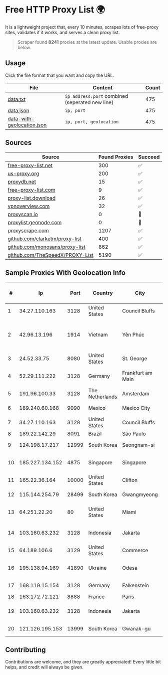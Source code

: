
# Free HTTP Proxy List 🌍

It is a lightweight project that, every 10 minutes, scrapes lots of free-proxy sites, validates if it works, and serves a clean proxy list.


> Scraper found **8241** proxies at the latest update. Usable proxies are below.

## Usage

Click the file format that you want and copy the URL.


|File|Content|Count|
|----|-------|-----|
|[data.txt](https://raw.githubusercontent.com/themiralay/Proxy-List-World/master/data.txt)|`ip_address:port` combined (seperated new line)|475|
|[data.json](https://raw.githubusercontent.com/themiralay/Proxy-List-World/master/data.json)|`ip, port`|475|
|[data-with-geolocation.json](https://raw.githubusercontent.com/themiralay/Proxy-List-World/master/data-with-geolocation.json)|`ip, port, geolocation`|475|

## Sources

|Source|Found Proxies|Succeed|
|------|-------------|-------|
|[free-proxy-list.net](https://free-proxy-list.net)|300|✅|
|[us-proxy.org](https://www.us-proxy.org)|200|✅|
|[proxydb.net](http://proxydb.net)|15|✅|
|[free-proxy-list.com](https://free-proxy-list.com/?page=&port=&type%5B%5D=http&type%5B%5D=https&up_time=0&search=Search)|9|✅|
|[proxy-list.download](https://www.proxy-list.download/HTTP)|26|✅|
|[vpnoverview.com](https://vpnoverview.com/privacy/anonymous-browsing/free-proxy-servers)|32|✅|
|[proxyscan.io](https://www.proxyscan.io)|0|🚫|
|[proxylist.geonode.com](https://proxylist.geonode.com/api/proxy-list?limit=300&page=1&sort_by=lastChecked&sort_type=desc&protocols=http,https)|0|🚫|
|[proxyscrape.com](https://api.proxyscrape.com/v2/?request=displayproxies&protocol=http&timeout=10000&country=all&ssl=all&anonymity=all)|1207|✅|
|[github.com/clarketm/proxy-list](https://raw.githubusercontent.com/clarketm/proxy-list/master/proxy-list-raw.txt)|400|✅|
|[github.com/monosans/proxy-list](https://raw.githubusercontent.com/monosans/proxy-list/main/proxies/http.txt)|862|✅|
|[github.com/TheSpeedX/PROXY-List](https://raw.githubusercontent.com/TheSpeedX/PROXY-List/master/http.txt)|5190|✅|


## Sample Proxies With Geolocation Info

|#|Ip|Port|Country|City|Internet Service Provider|
|-|--|----|-------|----|-------------------------|
|1|34.27.110.163|3128|United States|Council Bluffs|Google LLC|
|2|42.96.13.196|1914|Vietnam|Yên Phúc|Bach Kim Network solutions Join stock company|
|3|24.52.33.75|8080|United States|St. George|TDS TELECOM|
|4|52.29.111.222|3128|Germany|Frankfurt am Main|Amazon Technologies Inc.|
|5|191.96.100.33|3128|The Netherlands|Amsterdam|NovoServe B.V.|
|6|189.240.60.168|9090|Mexico|Mexico City|Uninet S.A. de C.V.|
|7|34.27.110.163|3128|United States|Council Bluffs|Google LLC|
|8|189.22.142.29|8091|Brazil|São Paulo|Claro S.A|
|9|124.198.17.217|12999|South Korea|Seongnam-si|Korea Telecom|
|10|185.227.134.152|4875|Singapore|Singapore|Contabo Asia Private Limited|
|11|165.22.36.164|10000|United States|Clifton|DigitalOcean, LLC|
|12|115.144.254.79|28499|South Korea|Gwangmyeong|Korea Telecom|
|13|64.251.22.20|80|United States|Miami|Infolink Global Corporation|
|14|103.160.63.232|3128|Indonesia|Jakarta|PT Herza Digital Indonesia|
|15|64.189.106.6|3129|United States|Commerce|Apogee Telecom Inc.|
|16|195.138.94.169|41890|Ukraine|Odesa|TeNeT Networking Centre|
|17|168.119.15.154|3128|Germany|Falkenstein|Hetzner Online GmbH|
|18|163.172.72.121|8888|France|Paris|Online S.A.S.|
|19|103.160.63.232|3128|Indonesia|Jakarta|PT Herza Digital Indonesia|
|20|121.126.195.153|13999|South Korea|Gwanak-gu|Korea Telecom|



## Contributing

Contributions are welcome, and they are greatly appreciated! Every
little bit helps, and credit will always be given.


